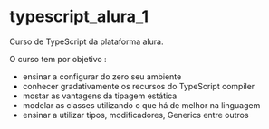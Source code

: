 # typescript_alura_1
Curso de TypeScript da plataforma alura.

O curso tem por objetivo :
 - ensinar a configurar do zero seu ambiente
 - conhecer gradativamente os recursos do TypeScript compiler
 - mostar as vantagens da tipagem estática
 - modelar as classes utilizando o que há de melhor na linguagem
 - ensinar a utilizar tipos, modificadores, Generics entre outros
